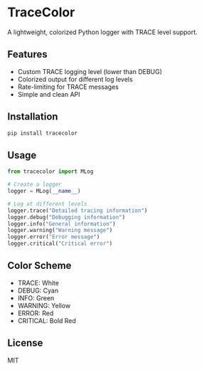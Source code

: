 # TraceColor

A lightweight, colorized Python logger with TRACE level support.

## Features

- Custom TRACE logging level (lower than DEBUG)
- Colorized output for different log levels
- Rate-limiting for TRACE messages
- Simple and clean API

## Installation

```bash
pip install tracecolor
```

## Usage

```python
from tracecolor import MLog

# Create a logger
logger = MLog(__name__)

# Log at different levels
logger.trace("Detailed tracing information")
logger.debug("Debugging information")
logger.info("General information")
logger.warning("Warning message")
logger.error("Error message")
logger.critical("Critical error")
```

## Color Scheme

- TRACE: White
- DEBUG: Cyan
- INFO: Green
- WARNING: Yellow
- ERROR: Red
- CRITICAL: Bold Red

## License

MIT